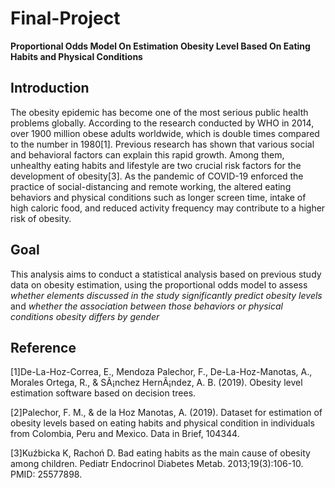 # Final-Project
**Proportional Odds Model On Estimation Obesity Level Based On Eating Habits and Physical Conditions**

## Introduction
The obesity epidemic has become one of the most serious public health problems globally. According to the research conducted by WHO in 2014, over 1900 million obese adults worldwide, which is double times compared to the number in 1980[1]. Previous research has shown that various social and behavioral factors can explain this rapid growth. Among them, unhealthy eating habits and lifestyle are two crucial risk factors for the development of obesity[3]. As the pandemic of COVID-19 enforced the practice of social-distancing and remote working, the altered eating behaviors and physical conditions such as longer screen time, intake of high caloric food, and reduced activity frequency may contribute to a higher risk of obesity. 

## Goal
This analysis aims to conduct a statistical analysis based on previous study data on obesity estimation, using the proportional odds model to assess *whether elements discussed in the study significantly predict obesity levels* and *whether the association between those behaviors or physical conditions obesity differs by gender*

## Reference

[1]De-La-Hoz-Correa, E., Mendoza Palechor, F., De-La-Hoz-Manotas, A., Morales Ortega, R., & SÃ¡nchez HernÃ¡ndez, A. B. (2019). Obesity level estimation software based on decision trees.

[2]Palechor, F. M., & de la Hoz Manotas, A. (2019). Dataset for estimation of obesity levels based on eating habits and physical condition in individuals from Colombia, Peru and Mexico. Data in Brief, 104344.

[3]Kuźbicka K, Rachoń D. Bad eating habits as the main cause of obesity among children. Pediatr Endocrinol Diabetes Metab. 2013;19(3):106-10. PMID: 25577898.
